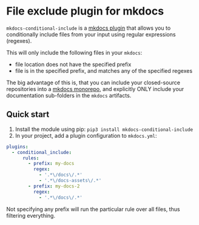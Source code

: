 # File exclude plugin for mkdocs

`mkdocs-conditional-include` is a [mkdocs plugin](http://www.mkdocs.org/user-guide/plugins/) that allows you
to conditionally include files from your input using regular expressions (regexes).

This will only include the following files in your `mkdocs`:

- file location does not have the specified prefix
- file is in the specified prefix, and matches any of the specified regexes

The big advantage of this is, that you can include your closed-source repositories into a [mkdocs monorepo](https://github.com/backstage/mkdocs-monorepo-plugin), and explicitly ONLY include your documentation sub-folders in the `mkdocs` artifacts.

## Quick start

1. Install the module using pip: `pip3 install mkdocs-conditional-include`
2. In your project, add a plugin configuration to `mkdocs.yml`:

```yaml
plugins:
  - conditional_include:
      rules:
        - prefix: my-docs
          regex:
            - '.*\/docs\/.*'
            - '.*\/docs-assets\/.*'
        - prefix: my-docs-2
          regex:
            - '.*\/docs\/.*'
```

Not specifying any prefix will run the particular rule over all files, thus filtering everything.
